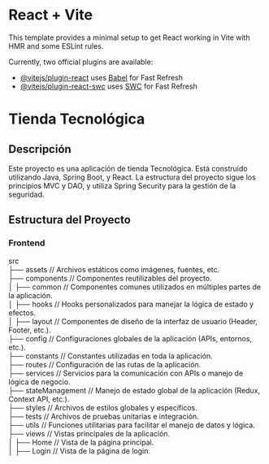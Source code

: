 # React + Vite

This template provides a minimal setup to get React working in Vite with HMR and some ESLint rules.

Currently, two official plugins are available:

- [@vitejs/plugin-react](https://github.com/vitejs/vite-plugin-react/blob/main/packages/plugin-react/README.md) uses [Babel](https://babeljs.io/) for Fast Refresh
- [@vitejs/plugin-react-swc](https://github.com/vitejs/vite-plugin-react-swc) uses [SWC](https://swc.rs/) for Fast Refresh


# Tienda Tecnológica

## Descripción

Este proyecto es una aplicación de tienda Tecnológica. Está construido utilizando Java, Spring Boot, y React. La estructura del proyecto sigue los principios MVC y DAO, y utiliza Spring Security para la gestión de la seguridad.

## Estructura del Proyecto

### Frontend

src <br/>
├── assets            // Archivos estáticos como imágenes, fuentes, etc.<br/>
├── components        // Componentes reutilizables del proyecto. <br/>
│   ├── common        // Componentes comunes utilizados en múltiples partes de la aplicación.<br/>
│   ├── hooks         // Hooks personalizados para manejar la lógica de estado y efectos.<br/>
│   ├── layout        // Componentes de diseño de la interfaz de usuario (Header, Footer, etc.).<br/>
├── config            // Configuraciones globales de la aplicación (APIs, entornos, etc.). <br/>
├── constants         // Constantes utilizadas en toda la aplicación.<br/>
├── routes            // Configuración de las rutas de la aplicación. <br/>
├── services          // Servicios para la comunicación con APIs o manejo de lógica de negocio. <br/>
├── stateManagement   // Manejo de estado global de la aplicación (Redux, Context API, etc.). <br/>
├── styles            // Archivos de estilos globales y específicos. <br/>
├── tests             // Archivos de pruebas unitarias e integración. <br/>
├── utils             // Funciones utilitarias para facilitar el manejo de datos y lógica. <br/>
├── views             // Vistas principales de la aplicación. <br/>
│   ├── Home          // Vista de la página principal. <br/>
│   ├── Login         // Vista de la página de login. <br/>
